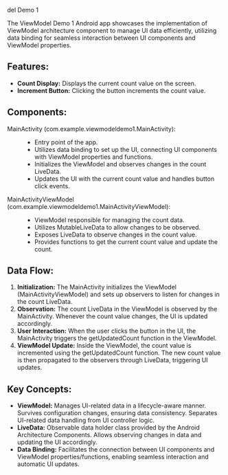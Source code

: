 
del Demo 1</h2>
<p>The ViewModel Demo 1 Android app showcases the implementation of ViewModel architecture component to manage UI data efficiently, utilizing data binding for seamless interaction between UI components and ViewModel properties.</p>

<h2>Features:</h2>
<ul>
  <li><strong>Count Display:</strong> Displays the current count value on the screen.</li>
  <li><strong>Increment Button:</strong> Clicking the button increments the count value.</li>
</ul>

<h2>Components:</h2>
<dl>
  <dt>MainActivity (com.example.viewmodeldemo1.MainActivity):</dt>
  <dd>
    <ul>
      <li>Entry point of the app.</li>
      <li>Utilizes data binding to set up the UI, connecting UI components with ViewModel properties and functions.</li>
      <li>Initializes the ViewModel and observes changes in the count LiveData.</li>
      <li>Updates the UI with the current count value and handles button click events.</li>
    </ul>
  </dd>
  
  <dt>MainActivityViewModel (com.example.viewmodeldemo1.MainActivityViewModel):</dt>
  <dd>
    <ul>
      <li>ViewModel responsible for managing the count data.</li>
      <li>Utilizes MutableLiveData to allow changes to be observed.</li>
      <li>Exposes LiveData to observe changes in the count value.</li>
      <li>Provides functions to get the current count value and update the count.</li>
    </ul>
  </dd>
</dl>

<h2>Data Flow:</h2>
<ol>
  <li><strong>Initialization:</strong> The MainActivity initializes the ViewModel (MainActivityViewModel) and sets up observers to listen for changes in the count LiveData.</li>
  <li><strong>Observation:</strong> The count LiveData in the ViewModel is observed by the MainActivity. Whenever the count value changes, the UI is updated accordingly.</li>
  <li><strong>User Interaction:</strong> When the user clicks the button in the UI, the MainActivity triggers the getUpdatedCount function in the ViewModel.</li>
  <li><strong>ViewModel Update:</strong> Inside the ViewModel, the count value is incremented using the getUpdatedCount function. The new count value is then propagated to the observers through LiveData, triggering UI updates.</li>
</ol>

<h2>Key Concepts:</h2>
<ul>
  <li><strong>ViewModel:</strong> Manages UI-related data in a lifecycle-aware manner. Survives configuration changes, ensuring data consistency. Separates UI-related data handling from UI controller logic.</li>
  <li><strong>LiveData:</strong> Observable data holder class provided by the Android Architecture Components. Allows observing changes in data and updating the UI accordingly.</li>
  <li><strong>Data Binding:</strong> Facilitates the connection between UI components and ViewModel properties/functions, enabling seamless interaction and automatic UI updates.</li>
</ul>
